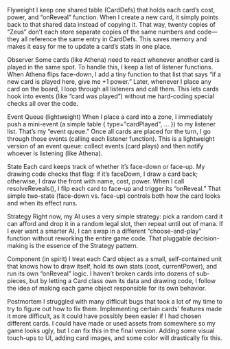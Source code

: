 Flyweight
I keep one shared table (CardDefs) that holds each card’s cost, power, and “onReveal” function. When I create a new card, it simply points back to that shared data instead of copying it. That way, twenty copies of “Zeus” don’t each store separate copies of the same numbers and code—they all reference the same entry in CardDefs. This saves memory and makes it easy for me to update a card’s stats in one place.

Observer
Some cards (like Athena) need to react whenever another card is played in the same spot. To handle this, I keep a list of listener functions. When Athena flips face-down, I add a tiny function to that list that says “if a new card is played here, give me +1 power.” Later, whenever I place any card on the board, I loop through all listeners and call them. This lets cards hook into events (like “card was played”) without me hard-coding special checks all over the code.

Event Queue (lightweight)
When I place a card into a zone, I immediately push a mini-event (a simple table { type="cardPlayed", … }) to my listener list. That’s my “event queue.” Once all cards are placed for the turn, I go through those events (calling each listener function). This is a lightweight version of an event queue: collect events (card plays) and then notify whoever is listening (like Athena).

State
Each card keeps track of whether it’s face-down or face-up. My drawing code checks that flag: if it’s faceDown, I draw a card back; otherwise, I draw the front with name, cost, power. When I call resolveReveals(), I flip each card to face-up and trigger its “onReveal.” That simple two-state (face-down vs. face-up) controls both how the card looks and when its effect runs.

Strategy
Right now, my AI uses a very simple strategy: pick a random card it can afford and drop it in a random legal slot, then repeat until out of mana. If I ever want a smarter AI, I can swap in a different “choose-and-play” function without reworking the entire game code. That pluggable decision-making is the essence of the Strategy pattern.

Component (in spirit)
I treat each Card object as a small, self-contained unit that knows how to draw itself, hold its own stats (cost, currentPower), and run its own “onReveal” logic. I haven’t broken cards into dozens of sub-pieces, but by letting a Card class own its data and drawing code, I follow the idea of making each game object responsible for its own behavior.

Postmortem 
I struggled with many difficult bugs that took a lot of my time to try to figure out how to fix them. Implementing certain cards' features made it more difficult, as it could have possibly been easier if I had chosen different cards. I could have made or used assets from somewhere so my game looks ugly, but I can fix this in the final version. Adding some visual touch-ups to UI, adding card images, and some color will drastically fix this. 
